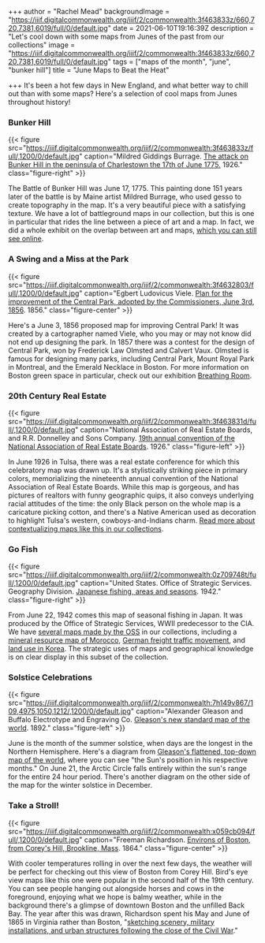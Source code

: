 +++
author = "Rachel Mead"
backgroundImage = "https://iiif.digitalcommonwealth.org/iiif/2/commonwealth:3f463833z/660,720,7381,6019/full/0/default.jpg"
date = 2021-06-10T19:16:39Z
description = "Let's cool down with some maps from Junes of the past from our collections"
image = "https://iiif.digitalcommonwealth.org/iiif/2/commonwealth:3f463833z/660,720,7381,6019/full/0/default.jpg"
tags = ["maps of the month", "june", "bunker hill"]
title = "June Maps to Beat the Heat"

+++
It's been a hot few days in New England, and what better way to chill out than with some maps? Here's a selection of cool maps from Junes throughout history!

### Bunker Hill

{{< figure src="https://iiif.digitalcommonwealth.org/iiif/2/commonwealth:3f463833z/full/,1200/0/default.jpg" caption="Mildred Giddings Burrage. [The attack on Bunker Hill in the peninsula of Charlestown the 17th of June 1775.](https://collections.leventhalmap.org/search/commonwealth:3f463832p) 1926." class="figure-right" >}}

The Battle of Bunker Hill was June 17, 1775. This painting done 151 years later of the battle is by Maine artist Mildred Burrage, who used gesso to create topography in the map. It's a very beautiful piece with a satisfying texture. We have a lot of battleground maps in our collection, but this is one in particular that rides the line between a piece of art and a map. In fact, we did a whole exhibit on the overlap between art and maps, [which you can still see online](https://collections.leventhalmap.org/exhibits/23).

### A Swing and a Miss at the Park

{{< figure src="https://iiif.digitalcommonwealth.org/iiif/2/commonwealth:3f4632803/full/,1200/0/default.jpg" caption="Egbert Ludovicus Viele. [Plan for the improvement of the Central Park, adopted by the Commissioners, June 3rd, 1856](https://collections.leventhalmap.org/search/commonwealth:3f463279b). 1856." class="figure-center" >}}

Here's a June 3, 1856 proposed map for improving Central Park! It was created by a cartographer named Viele, who you may or may not know did not end up designing the park. In 1857 there was a contest for the design of Central Park, won by Frederick Law Olmsted and Calvert Vaux. Olmsted is famous for designing many parks, including Central Park, Mount Royal Park in Montreal, and the Emerald Necklace in Boston. For more information on Boston green space in particular, check out our exhibition [Breathing Room](https://collections.leventhalmap.org/exhibits/21).

### 20th Century Real Estate

{{< figure src="https://iiif.digitalcommonwealth.org/iiif/2/commonwealth:3f463831d/full/,1200/0/default.jpg" caption="National Association of Real Estate Boards, and R.R. Donnelley and Sons Company. [19th annual convention of the National Association of Real Estate Boards](https://collections.leventhalmap.org/search/commonwealth:3f4638304). 1926." class="figure-left" >}}

In June 1926 in Tulsa, there was a real estate conference for which this celebratory map was drawn up. It's a stylistically striking piece in primary colors, memorializing the nineteenth annual convention of the National Association of Real Estate Boards. While this map is gorgeous, and has pictures of realtors with funny geographic quips, it also conveys underlying racial attitudes of the time: the only Black person on the whole map is a caricature picking cotton, and there's a Native American used as decoration to highlight Tulsa's western, cowboys-and-Indians charm. [Read more about contextualizing maps like this in our collections](https://www.leventhalmap.org/collections/contextualizing-collections/).

### Go Fish

{{< figure src="https://iiif.digitalcommonwealth.org/iiif/2/commonwealth:0z709748t/full/,1200/0/default.jpg" caption="United States. Office of Strategic Services. Geography Division. [Japanese fishing, areas and seasons](https://collections.leventhalmap.org/search/commonwealth:0z709747j). 1942." class="figure-right" >}}

From June 22, 1942 comes this map of seasonal fishing in Japan. It was produced by the Office of Strategic Services, WWII predecessor to the CIA. We have [several maps made by the OSS](https://collections.leventhalmap.org/search?f%5Bname_facet_ssim%5D%5B%5D=United+States.+Office+of+Strategic+Services.+Geography+Division) in our collections, including a [mineral resource map of Morocco](https://collections.leventhalmap.org/search/commonwealth:ht250c05q), [German freight traffic movement](https://collections.leventhalmap.org/search/commonwealth:ht250791z), and [land use in Korea](https://collections.leventhalmap.org/search/commonwealth:ht250b81b). The strategic uses of maps and geographical knowledge is on clear display in this subset of the collection.

### Solstice Celebrations

{{< figure src="https://iiif.digitalcommonwealth.org/iiif/2/commonwealth:7h149v867/109,4975,1050,1212/,1200/0/default.jpg" caption="Alexander Gleason and Buffalo Electrotype and Engraving Co. [Gleason's new standard map of the world](https://collections.leventhalmap.org/search/commonwealth:7h149v85z). 1892." class="figure-left" >}}

June is the month of the summer solstice, when days are the longest in the Northern Hemisphere. Here's a diagram from [Gleason's flattened, top-down map of the world](https://collections.leventhalmap.org/search/commonwealth:7h149v85z), where you can see "the Sun's position in his respective months." On June 21, the Arctic Circle falls entirely within the sun's range for the entire 24 hour period. There's another diagram on the other side of the map for the winter solstice in December.

### Take a Stroll!

{{< figure src="https://iiif.digitalcommonwealth.org/iiif/2/commonwealth:x059cb094/full/,1200/0/default.jpg" caption="Freeman Richardson. [Environs of Boston, from Corey's Hill, Brookline, Mass](https://collections.leventhalmap.org/search/commonwealth:x059cb08v). 1864." class="figure-center" >}}

With cooler temperatures rolling in over the next few days, the weather will be perfect for checking out this view of Boston from Corey Hill. Bird's eye view maps like this one were popular in the second half of the 19th century. You can see people hanging out alongside horses and cows in the foreground, enjoying what we hope is balmy weather, while in the background there's a glimpse of downtown Boston and the unfilled Back Bay. The year after this was drawn, Richardson spent his May and June of 1865 in Virginia rather than Boston, "[sketching scenery, military installations, and urban structures following the close of the Civil War](https://collections.leventhalmap.org/search/commonwealth:x059cb08v)."